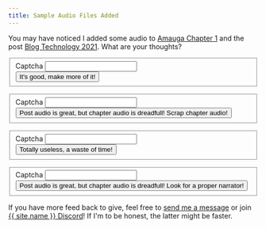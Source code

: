 ```yaml
---
title: Sample Audio Files Added
---
```

You may have noticed I added some audio to [Amauga Chapter 1](https://0xreki.de/amauga/01-far-from-any-semblance-of-modern-civilization/001-quick-starting-my-summer-break/) and the post [Blog Technology 2021](https://0xreki.de/2021/06-23-blog-technology-2021/).
What are your thoughts?

<form name="Audio 2021" method="POST" action="/thanks-for-voting/" id="audio-2021-keep" class="form-horizontal" data-netlify="true" netlify-honeypot="captcha">
  <fieldset id="contact">
    <div class="d-none">
      <input name="vote" type="hidden" value="keep">
      <label for="captcha">Captcha</label>
      <input name="captcha" type="text">
    </div>
    <div>
      <button type="sumbit" id="messagebutton" class="btn btn-primary btn-block">It's good, make more of it!</button>
    </div>
  </fieldset>
</form>

<form name="Audio 2021" method="POST" action="/thanks-for-voting/" id="audio-2021-posts" class="form-horizontal" data-netlify="true" netlify-honeypot="captcha">
  <fieldset id="contact">
    <div class="d-none">
      <input name="vote" type="hidden" value="posts">
      <label for="captcha">Captcha</label>
      <input name="captcha" type="text">
    </div>
    <div>
      <button type="sumbit" id="messagebutton" class="btn btn-primary btn-block">Post audio is great, but chapter audio is dreadfull! Scrap chapter audio!</button>
    </div>
  </fieldset>
</form>

<form name="Audio 2021" method="POST" action="/thanks-for-voting/" id="audio-2021-none" class="form-horizontal" data-netlify="true" netlify-honeypot="captcha">
  <fieldset id="contact">
    <div class="d-none">
      <input name="vote" type="hidden" value="none">
      <label for="captcha">Captcha</label>
      <input name="captcha" type="text">
    </div>
    <div>
      <button type="sumbit" id="messagebutton" class="btn btn-primary btn-block">Totally useless, a waste of time!</button>
    </div>
  </fieldset>
</form>

<form name="Audio 2021" method="POST" action="/thanks-for-voting/" id="audio-2021-narrator" class="form-horizontal" data-netlify="true" netlify-honeypot="captcha">
  <fieldset id="contact">
    <div class="d-none">
      <input name="vote" type="hidden" value="narrator">
      <label for="captcha">Captcha</label>
      <input name="captcha" type="text">
    </div>
    <div>
      <button type="sumbit" id="messagebutton" class="btn btn-primary btn-block">Post audio is great, but chapter audio is dreadfull! Look for a proper narrator!</button>
    </div>
  </fieldset>
</form>

If you have more feed back to give, feel free to [send me a message](/contact/) or join [{{ site.name }} Discord](https://discord.gg/8DCZWGc)!
If I'm to be honest, the latter might be faster.
